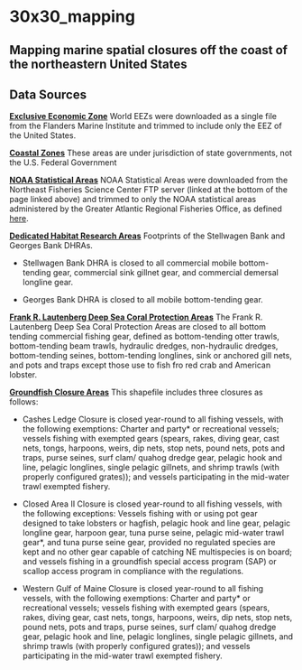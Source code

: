 # 30x30_mapping
## Mapping marine spatial closures off the coast of the northeastern United States

## Data Sources
[**Exclusive Economic Zone**](https://doi.org/10.14284/312)
World EEZs were downloaded as a single file from the Flanders Marine Institute and trimmed to include only the EEZ of the United States. 

[**Coastal Zones**](http://pubs.usgs.gov/of/2013/1284/)
These areas are under jurisdiction of state governments, not the U.S. Federal Government

[**NOAA Statistical Areas**](https://www.fisheries.noaa.gov/resource/map/greater-atlantic-region-statistical-areas)
NOAA Statistical Areas were downloaded from the Northeast Fisheries Science Center FTP server (linked at the bottom of the page linked above) and trimmed to only the NOAA statistical areas administered by the Greater Atlantic Regional Fisheries Office, as defined [here](https://www.fisheries.noaa.gov/resource/map/greater-atlantic-region-statistical-areas). 

[**Dedicated Habitat Research Areas**](https://www.fisheries.noaa.gov/resource/map/dedicated-habitat-research-areas-map-gis)
Footprints of the Stellwagen Bank and Georges Bank DHRAs. 

- Stellwagen Bank DHRA is closed to all commercial mobile bottom-tending gear, commercial sink gillnet gear, and commercial demersal longline gear. 

- Georges Bank DHRA is closed to all mobile bottom-tending gear. 

[**Frank R. Lautenberg Deep Sea Coral Protection Areas**](https://www.fisheries.noaa.gov/resource/map/frank-r-lautenberg-deep-sea-coral-protection-areas-map-gis)
The Frank R. Lautenberg Deep Sea Coral Protection Areas are closed to all bottom tending commercial fishing gear, defined as bottom-tending otter trawls, bottom-tending beam trawls, hydraulic dredges, non-hydraulic dredges, bottom-tending seines, bottom-tending longlines, sink or anchored gill nets, and pots and traps except those use to fish fro red crab and American lobster. 

[**Groundfish Closure Areas**](https://www.fisheries.noaa.gov/resource/map/northeast-groundfish-closure-areas)
This shapefile includes three closures as follows:

- Cashes Ledge Closure is closed year-round to all fishing vessels, with the following exemptions: Charter and party* or recreational vessels; vessels fishing with exempted gears (spears, rakes, diving gear, cast nets, tongs, harpoons, weirs, dip nets, stop nets, pound nets, pots and traps, purse seines, surf clam/ quahog dredge gear, pelagic hook and line, pelagic longlines, single pelagic gillnets, and shrimp trawls (with properly configured grates)); and vessels participating in the mid-water trawl exempted fishery.

- Closed Area II Closure is closed year-round to all fishing vessels, with the following exceptions:  Vessels fishing with or using pot gear designed to take lobsters or hagfish, pelagic hook and line gear, pelagic longline gear, harpoon gear, tuna purse seine, pelagic mid-water trawl gear*, and tuna purse seine gear, provided no regulated species are kept and no other gear capable of catching NE multispecies is on board; and vessels fishing in a groundfish special access program (SAP) or scallop access program in compliance with the regulations.

- Western Gulf of Maine Closure is closed year-round to all fishing vessels, with the following exemptions: Charter and party* or recreational vessels; vessels fishing with exempted gears (spears, rakes, diving gear, cast nets, tongs, harpoons, weirs, dip nets, stop nets, pound nets, pots and traps, purse seines, surf clam/ quahog dredge gear, pelagic hook and line, pelagic longlines, single pelagic gillnets, and shrimp trawls (with properly configured grates)); and vessels participating in the mid-water trawl exempted fishery.
